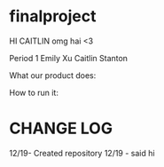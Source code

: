 finalproject
============

HI CAITLIN
omg hai <3

Period 1
Emily Xu
Caitlin Stanton

What our product does:

How to run it:

CHANGE LOG
============
12/19- Created repository </b>
12/19 - said hi
